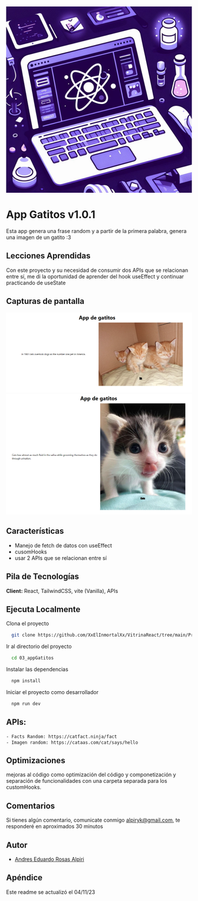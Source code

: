 ![Logo](../../logovitrinareact.jpg)


# App Gatitos v1.0.1

Esta app genera una frase random y a partir de la primera palabra, genera una imagen de un gatito :3

## Lecciones Aprendidas

Con este proyecto y su necesidad de consumir dos APIs que se relacionan entre sí, me di la oportunidad de aprender del hook useEffect y continuar practicando de useState

## Capturas de pantalla

![App Screenshot](./sourceReadme/appgatitos.png 'gatito generado 1')
![App Screenshot](./sourceReadme/appgatitos2.png 'gatito generado 2')


## Características

- Manejo de fetch de datos con useEffect
- cusomHooks
- usar 2 APIs que se relacionan entre sí


## Pila de Tecnologías

**Client:** React, TailwindCSS, vite (Vanilla), APIs

## Ejecuta Localmente

Clona el proyecto

```bash
  git clone https://github.com/XxElInmortalXx/VitrinaReact/tree/main/Proyectos/03_appGatitos
```

Ir al directorio del proyecto

```bash
  cd 03_appGatitos
```

Instalar las dependencias

```bash
  npm install
```

Iniciar el proyecto como desarrollador

```bash
  npm run dev
```

## APIs:
```
- Facts Random: https://catfact.ninja/fact
- Imagen random: https://cataas.com/cat/says/hello
```

## Optimizaciones

mejoras al código como optimización del código y componetización y separación de funcionalidades con una carpeta separada para los customHooks.

## Comentarios

Si tienes algún comentario, comunicate conmigo alpiryk@gmail.com, te responderé en aproximados 30 minutos

## Autor

- [Andres Eduardo Rosas Alpiri](https://github.com/XxElInmortalXx)

## Apéndice

Este readme se actualizó el 04/11/23
